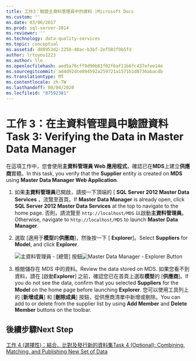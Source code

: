 ```yaml
---
title: 工作3：驗證主資料管理員中的資料 |Microsoft Docs
ms.custom: ''
ms.date: 03/06/2017
ms.prod: sql-server-2014
ms.reviewer: ''
ms.technology: data-quality-services
ms.topic: conceptual
ms.assetid: d88953d2-2258-40ac-b3bf-2ef502f9b5fd
author: lrtoyou1223
ms.author: lle
ms.openlocfilehash: aed5a76cff9d90b81f02f6af11b6fc437efee14e
ms.sourcegitcommit: ad4d92dce894592a259721a1571b1d8736abacdb
ms.translationtype: MT
ms.contentlocale: zh-TW
ms.lasthandoff: 08/04/2020
ms.locfileid: "87592381"
---
```

# <a name="task-3-verifying-the-data-in-master-data-manager"></a><span data-ttu-id="f0b57-102">工作 3：在主資料管理員中驗證資料</span><span class="sxs-lookup"><span data-stu-id="f0b57-102">Task 3: Verifying the Data in Master Data Manager</span></span>
  <span data-ttu-id="f0b57-103">在這項工作中，您會使用**主資料管理員 Web 應用程式**，確認已在**MDS**上建立**供應商**實體。</span><span class="sxs-lookup"><span data-stu-id="f0b57-103">In this task, you verify that the **Supplier** entity is created on **MDS** using **Master Data Manager Web Application**.</span></span>

1.  <span data-ttu-id="f0b57-104">如果**主資料管理員**已開啟，請按一下頂端的 [ **SQL Server 2012 Master Data Services** ，流覽至首頁。</span><span class="sxs-lookup"><span data-stu-id="f0b57-104">If **Master Data Manager** is already open, click **SQL Server 2012 Master Data Services** at the top to navigate to the home page.</span></span> <span data-ttu-id="f0b57-105">否則，請流覽至 `http://localhost/MDS` 以啟動**主資料管理員**。</span><span class="sxs-lookup"><span data-stu-id="f0b57-105">Otherwise, navigate to `http://localhost/MDS` to launch **Master Data Manager**.</span></span>

2.  <span data-ttu-id="f0b57-106">選取 [適用于**模型**的**供應商**]，然後按一下 [ **Explorer**]。</span><span class="sxs-lookup"><span data-stu-id="f0b57-106">Select **Suppliers** for **Model**, and click **Explorer**.</span></span>

     <span data-ttu-id="f0b57-107">![主資料管理員 - [總管] 按鈕](../../2014/tutorials/media/et-verifyingthedatainmasterdatamanager.jpg "主資料管理員 - [總管] 按鈕")</span><span class="sxs-lookup"><span data-stu-id="f0b57-107">![Master Data Manager - Explorer Button](../../2014/tutorials/media/et-verifyingthedatainmasterdatamanager.jpg "Master Data Manager - Explorer Button")</span></span>

3.  <span data-ttu-id="f0b57-108">檢閱儲存在 MDS 中的資料。</span><span class="sxs-lookup"><span data-stu-id="f0b57-108">Review the data stored on MDS.</span></span> <span data-ttu-id="f0b57-109">如果您看不到資料，請在 [啟動**Explorer**] 之前，確認您已在首頁上選取**模型**的 [**供應商**]。</span><span class="sxs-lookup"><span data-stu-id="f0b57-109">If you do not see the data, confirm that you selected **Suppliers** for the **Model** on the home page before launching **Explorer**.</span></span> <span data-ttu-id="f0b57-110">您可以使用工具列上的 [**新增成員**] 和 [**刪除成員**] 按鈕，從供應商清單中新增或刪除。</span><span class="sxs-lookup"><span data-stu-id="f0b57-110">You can add to or delete from the supplier list by using **Add Member** and **Delete Member** buttons on the toolbar.</span></span>

## <a name="next-step"></a><span data-ttu-id="f0b57-111">後續步驟</span><span class="sxs-lookup"><span data-stu-id="f0b57-111">Next Step</span></span>
 [<span data-ttu-id="f0b57-112">工作 4 &#40;選擇性&#41;：結合、比對及發行新的資料集</span><span class="sxs-lookup"><span data-stu-id="f0b57-112">Task 4 &#40;Optional&#41;: Combining, Matching, and Publishing New Set of Data</span></span>](../../2014/tutorials/task-4-optional-combining-matching-and-publishing-new-set-of-data.md)


